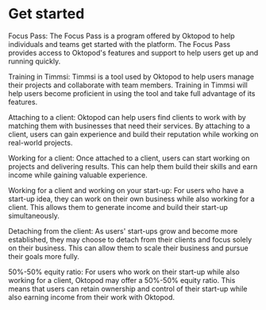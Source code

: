 # Get started 

Focus Pass: The Focus Pass is a program offered by Oktopod to help individuals and teams get started with the platform. The Focus Pass provides access to Oktopod's features and support to help users get up and running quickly.

Training in Timmsi: Timmsi is a tool used by Oktopod to help users manage their projects and collaborate with team members. Training in Timmsi will help users become proficient in using the tool and take full advantage of its features.

Attaching to a client: Oktopod can help users find clients to work with by matching them with businesses that need their services. By attaching to a client, users can gain experience and build their reputation while working on real-world projects.

Working for a client: Once attached to a client, users can start working on projects and delivering results. This can help them build their skills and earn income while gaining valuable experience.

Working for a client and working on your start-up: For users who have a start-up idea, they can work on their own business while also working for a client. This allows them to generate income and build their start-up simultaneously.

Detaching from the client: As users' start-ups grow and become more established, they may choose to detach from their clients and focus solely on their business. This can allow them to scale their business and pursue their goals more fully.

50%-50% equity ratio: For users who work on their start-up while also working for a client, Oktopod may offer a 50%-50% equity ratio. This means that users can retain ownership and control of their start-up while also earning income from their work with Oktopod.
